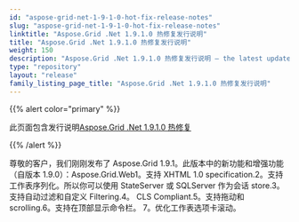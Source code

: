 ```yaml
---
id: "aspose-grid-net-1-9-1-0-hot-fix-release-notes"
slug: "aspose-grid-net-1-9-1-0-hot-fix-release-notes"
linktitle: "Aspose.Grid .Net 1.9.1.0 热修复发行说明"
title: "Aspose.Grid .Net 1.9.1.0 热修复发行说明"
weight: 150
description: "Aspose.Grid .Net 1.9.1.0 热修复发行说明 – the latest updates and fixes."
type: "repository"
layout: "release"
family_listing_page_title: "Aspose.Grid .Net 1.9.1.0 热修复发行说明"
---
```

{{% alert color="primary" %}} 

此页面包含发行说明[Aspose.Grid .Net 1.9.1.0 热修复](https://releases.aspose.com/cells/net/new-releases/aspose.grid-.net-1.9.1.0-hot-fix/)

{{% /alert %}} 

尊敬的客户，我们刚刚发布了 Aspose.Grid 1.9.1。此版本中的新功能和增强功能（自版本 1.9.0）：Aspose.Grid.Web1。支持 XHTML 1.0 specification.2。支持工作表序列化。所以你可以使用 StateServer 或 SQLServer 作为会话 store.3。支持自动过滤和自定义 Filtering.4。 CLS Compliant.5。支持拖动和scrolling.6。支持在顶部显示命令栏。 7。优化工作表选项卡滚动。
